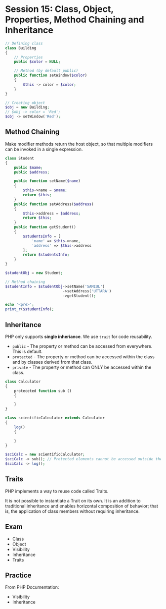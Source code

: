 # Session 15: Class, Object, Properties, Method Chaining and Inheritance

```php
// Defining class
class Building
{
    // Properties
    public $color = NULL;

    // Method (by default public)
    public function setWindow($color)
    {
        $this -> color = $color;
    }
}

// Creating object
$obj = new Building;
// $obj -> color = 'Red';
$obj -> setWindow('Red');

```

## Method Chaining

Make modifier methods return the host object, so that multiple modifiers can be invoked in a single expression.

```php
class Student
{
    public $name;
    public $address;

    public function setName($name)
    {
        $this->name = $name;
        return $this;
    }
    public function setAddress($address)
    {
        $this->address = $address;
        return $this;
    }
    public function getStudent()
    {
        $studentsInfo = [
            'name' => $this->name,
            'address' => $this->address
        ];
        return $studentsInfo;
    }
}

$studentObj = new Student;

// Method chaining
$studentInfo = $studentObj->setName('SAMIUL')
                          ->setAddress('UTTARA')
                          ->getStudent();

echo '<pre>';
print_r($studentInfo);

```

## Inheritance

PHP only supports **single inheriance**. We use `trait` for code reusability.

- `public` - The property or method can be accessed from everywhere. This is default.
- `protected` - The property or method can be accessed within the class and by classes derived from that class.
- `private` - The property or method can ONLY be accessed within the class.

```php
class Calculator
{
    proteceted function sub ()
    {

    }
}

class scientificCalculator extends Calculator
{
    log()
    {
  
    }
}

$sciCalc = new scientificCalculator;
$sciCalc -> sub(); // Protected elements cannot be accessed outside the class/derived class.
$sciCalc -> log();
```

## Traits

PHP implements a way to reuse code called Traits.

It is not possible to instantiate a Trait on its own. It is an addition to traditional inheritance and enables horizontal composition of behavior; that is, the application of class members without requiring inheritance.

## Exam

* Class
* Object
* Visibility
* Inheritance
* Traits

## Practice
From PHP Documentation:
* Visibility
* Inheritance